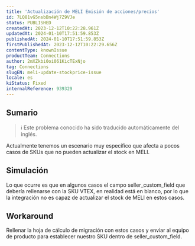 ```yaml
---
title: 'Actualización de MELI Emisión de acciones/precios'
id: 7LQ81vG5nsbBn4Wj7Z9VJe
status: PUBLISHED
createdAt: 2023-12-12T10:22:28.961Z
updatedAt: 2024-01-10T17:51:59.853Z
publishedAt: 2024-01-10T17:51:59.853Z
firstPublishedAt: 2023-12-12T10:22:29.656Z
contentType: knownIssue
productTeam: Connections
author: 2mXZkbi0oi061KicTExNjo
tag: Connections
slugEN: meli-update-stockprice-issue
locale: es
kiStatus: Fixed
internalReference: 939329
---
```


## Sumario

>ℹ️ Este problema conocido ha sido traducido automáticamente del inglés.



Actualmente tenemos un escenario muy específico que afecta a pocos casos de SKUs que no pueden actualizar el stock en MELI.


##

## Simulación



Lo que ocurre es que en algunos casos el campo seller_custom_field que debería rellenarse con la SKU VTEX, en realidad está en blanco, por lo que la integración no es capaz de actualizar el stock de MELI en estos casos.



## Workaround


Rellenar la hoja de cálculo de migración con estos casos y enviar al equipo de producto para establecer nuestro SKU dentro de seller_custom_field.





